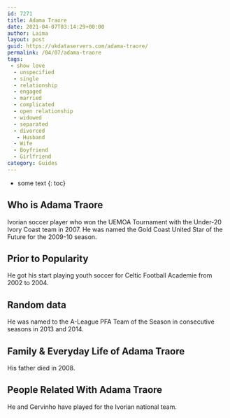 ```yaml
---
id: 7271
title: Adama Traore
date: 2021-04-07T03:14:29+00:00
author: Laima
layout: post
guid: https://ukdataservers.com/adama-traore/
permalink: /04/07/adama-traore
tags:
 - show love
  - unspecified
  - single
  - relationship
  - engaged
  - married
  - complicated
  - open relationship
  - widowed
  - separated
  - divorced
   - Husband
  - Wife
  - Boyfriend
  - Girlfriend
category: Guides
---
```


* some text
{: toc}


## Who is Adama Traore
                  
                  
                  
Ivorian soccer player who won the UEMOA Tournament with the Under-20 Ivory Coast team in 2007. He was named the Gold Coast United Star of the Future for the 2009-10 season.
                  
              
            
              
            
                
                
                
## Prior to Popularity
                  
                  
                  
He got his start playing youth soccer for Celtic Football Academie from 2002 to 2004.
                  
              
            
              
            
                
                
                
## Random data
                  
                  
                  
He was named to the A-League PFA Team of the Season in consecutive seasons in 2013 and 2014.
                  
              
            
              
            
                
                
                
## Family & Everyday Life of Adama Traore
                  
                  
                  
His father died in 2008.
                  
              
            
              
            
                
                
                
## People Related With Adama Traore
                  
                  
                  
He and Gervinho have played for the Ivorian national team.
                  
              
            
              
            
                
              
            
              
              
            
            
              
            
          
          
          